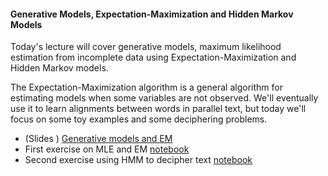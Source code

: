 #### Generative Models, Expectation-Maximization and Hidden Markov Models

Today's lecture will cover generative models, maximum likelihood estimation from incomplete data using Expectation-Maximization and Hidden Markov models.

The Expectation-Maximization algorithm is a general algorithm for estimating models when some variables are not observed. We'll eventually use it to learn alignments between words in parallel text, but today we'll focus on some toy examples and some deciphering problems.

* (Slides ) [Generative models and EM](generative_models_em.pdf) 
* First exercise on MLE and EM [notebook](coins-seminar.ipynb)
* Second exercise using HMM to decipher text [notebook](hmm-seminar.ipynb)


